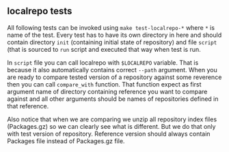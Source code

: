 localrepo tests
---------------
All following tests can be invoked using `make test-localrepo-*` where `*` is name
of the test. Every test has to have its own directory in here and should contain
directory `init` (containing initial state of repository) and file `script` (that
is sourced to `run` script and executed that way when test is run.

In `script` file you can call localrepo with `$LOCALREPO` variable. That is
because it also automatically contains correct `--path` argument. When you are
ready to compare tested version of a repository against some reverence then you
can call `compare_with` function. That function expect as first argument name of
directory containing reference you want to compare against and all other arguments
should be names of repositories defined in that reference.

Also notice that when we are comparing we unzip all repository index files
(Packages.gz) so we can clearly see what is different. But we do that only with
test version of repository. Reference version should always contain Packages file
instead of Packages.gz file.
